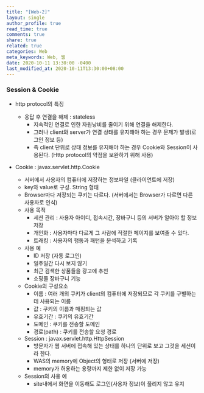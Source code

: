 ```yaml
---
title: "[Web-2]"
layout: single
author_profile: true
read_time: true
comments: true
share: true
related: true
categories: Web
meta_keywords: Web, 웹
date: 2020-10-11 13:30:00 -0400
last_modified_at: 2020-10-11T13:30:00+08:00
---
```


### Session & Cookie

- http protocol의 특징

  - 응답 후 연결을 해제 : stateless
    - 지속적인 연결로 인한 자원낭비를 줄이기 위해 연결을 해제한다.
    - 그러나 client와 server가 연결 상태를 유지해야 하는 경우 문제가 발생(로그인 정보 등)
    - 즉 client 단위로 상태 정보를 유지해야 하는 경우 Cookie와 Session이 사용된다. (Http protocol의 약점을 보완하기 위해 사용)

- Cookie : javax.servlet.http.Cookie
  - 서버에서 사용자의 컴퓨터에 저장하는 정보파일 (클라이언트에 저장)
  - key와 value로 구성. String 형태
  - Browser마다 저장되는 쿠키는 다르다. (서버에서는 Browser가 다르면 다른 사용자로 인식)
  - 사용 목적
    - 세션 관리 : 사용자 아이디, 접속시간, 장바구니 등의 서버가 알아야 할 정보 저장
    - 개인화 : 사용자마다 다르게 그 사람에 적절한 페이지를 보여줄 수 있다.
    - 트래킹 : 사용자의 행동과 패턴을 분석하고 기록
  - 사용 예
    - ID 저장 (자동 로그인)
    - 일주일간 다시 보지 않기
    - 최근 검색한 상품들을 광고에 추천
    - 쇼핑몰 장바구니 기능
  - Cookie의 구성요소
    - 이름 : 여러 개의 쿠키가 client의 컴퓨터에 저장되므로 각 쿠키를 구별하는 데 사용되는 이름
    - 값 : 쿠키의 이름과 매핑되는 값
    - 유효기간 : 쿠키의 유효기간
    - 도메인 : 쿠키를 전송할 도메인
    - 경로(path) : 쿠키를 전송할 요청 경로
  - Session : javax.servlet.http.HttpSession
    - 방문자가 웹 서버에 접속해 있는 상태를 하나의 단위로 보고 그것을 세션이라 한다.
    - WAS의 memory에 Object의 형태로 저장 (서버에 저장)
    - memory가 허용하는 용량까지 제한 없이 저장 가능
  - Session의 사용 예
    - site내에서 화면을 이동해도 로그인(사용자 정보)이 풀리지 않고 유지
